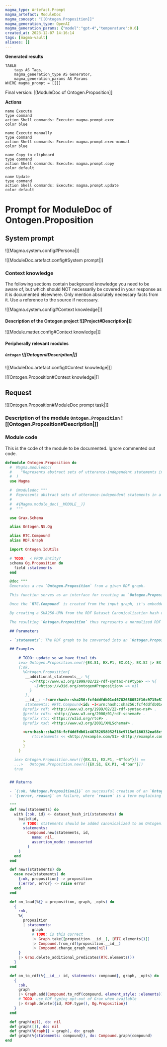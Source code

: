 ```yaml
---
magma_type: Artefact.Prompt
magma_artefact: ModuleDoc
magma_concept: "[[Ontogen.Proposition]]"
magma_generation_type: OpenAI
magma_generation_params: {"model":"gpt-4","temperature":0.6}
created_at: 2023-12-07 14:16:14
tags: [magma-vault]
aliases: []
---
```


**Generated results**

```dataview
TABLE
	tags AS Tags,
	magma_generation_type AS Generator,
	magma_generation_params AS Params
WHERE magma_prompt = [[]]
```

Final version: [[ModuleDoc of Ontogen.Proposition]]

**Actions**

```button
name Execute
type command
action Shell commands: Execute: magma.prompt.exec
color blue
```
```button
name Execute manually
type command
action Shell commands: Execute: magma.prompt.exec-manual
color blue
```
```button
name Copy to clipboard
type command
action Shell commands: Execute: magma.prompt.copy
color default
```
```button
name Update
type command
action Shell commands: Execute: magma.prompt.update
color default
```

# Prompt for ModuleDoc of Ontogen.Proposition

## System prompt

![[Magma.system.config#Persona|]]

![[ModuleDoc.artefact.config#System prompt|]]

### Context knowledge

The following sections contain background knowledge you need to be aware of, but which should NOT necessarily be covered in your response as it is documented elsewhere. Only mention absolutely necessary facts from it. Use a reference to the source if necessary.

![[Magma.system.config#Context knowledge|]]

#### Description of the Ontogen project ![[Project#Description|]]

![[Module.matter.config#Context knowledge|]]

#### Peripherally relevant modules

##### `Ontogen` ![[Ontogen#Description|]]

![[ModuleDoc.artefact.config#Context knowledge|]]

![[Ontogen.Proposition#Context knowledge|]]


## Request

![[Ontogen.Proposition#ModuleDoc prompt task|]]

### Description of the module `Ontogen.Proposition` ![[Ontogen.Proposition#Description|]]

### Module code

This is the code of the module to be documented. Ignore commented out code.

```elixir
defmodule Ontogen.Proposition do
  #  Magma.moduledoc(
  #    "Represents abstract sets of utterance-independent statements in a canonical form and with content-hashed identifiers."
  #  )
  use Magma

  #  @moduledoc """
  #  Represents abstract sets of utterance-independent statements in a canonical form and with content-hashed identifiers.
  #
  #  #{Magma.module_doc(__MODULE__)}
  #  """

  use Grax.Schema

  alias Ontogen.NS.Og

  alias RTC.Compound
  alias RDF.Graph

  import Ontogen.IdUtils

  # TODO:  < PROV.Entity?
  schema Og.Proposition do
    field :statements
  end

  @doc """
  Generates a new `Ontogen.Proposition` from a given RDF graph.

  This function serves as an interface for creating an `Ontogen.Proposition`. It takes an RDF graph as input and wraps it in an `RTC.Compound` internally. This approach provides the benefits of `RTC.Compound` within the `Ontogen.Proposition` structure while ensuring that the unique characteristics of `Ontogen.Proposition` are maintained.

  Once the `RTC.Compound` is created from the input graph, it's embedded into the `Ontogen.Proposition`. This compound represents the same resource - the set of RDF statements - and is identified within the `Ontogen.Proposition` by the `:statements` field.

  By creating a SHA256-URN from the RDF Dataset Canonicalization hash of the graph, a unique identifier is generated for the `Ontogen.Proposition`. This identifier is not only unique but also consistent across different RDF stores for the same set of statements.

  The resulting `Ontogen.Proposition` thus represents a normalized RDF graph with a content-hashed identifier, encapsulating the same RDF statements as the input graph in a format compatible with Ontogen's requirements.

  ## Parameters

  - `statements`: The RDF graph to be converted into an `Ontogen.Proposition`.

  ## Examples

      # TODO: update so we have final ids
      iex> Ontogen.Proposition.new([{EX.S1, EX.P1, EX.O1}, EX.S2 |> EX.p2(EX.O2)])
      {:ok,
        %Ontogen.Proposition{
         __additional_statements__: %{
           ~I<http://www.w3.org/1999/02/22-rdf-syntax-ns#type> => %{
             ~I<https://w3id.org/ontogen#Proposition> => nil
           }
         },
         __id__: ~I<urn:hash::sha256:fcf4ddfdb01c46782658052f16c9715e5180332ea68cf620c2bb131ac894681a>,
         statements: #RTC.Compound<id: ~I<urn:hash::sha256:fcf4ddfdb01c46782658052f16c9715e5180332ea68cf620c2bb131ac894681a>, graph_name: nil
        @prefix rdf: <http://www.w3.org/1999/02/22-rdf-syntax-ns#> .
        @prefix rdfs: <http://www.w3.org/2000/01/rdf-schema#> .
        @prefix rtc: <https://w3id.org/rtc#> .
        @prefix xsd: <http://www.w3.org/2001/XMLSchema#> .

        <urn:hash::sha256:fcf4ddfdb01c46782658052f16c9715e5180332ea68cf620c2bb131ac894681a>
            rtc:elements << <http://example.com/S1> <http://example.com/P1> <http://example.com/O1> >>, << <http://example.com/S2> <http://example.com/p2> <http://example.com/O2> >> .
        >
        }
      }

    iex> Ontogen.Proposition.new!([{EX.S1, EX.P1, ~B"foo"}]) ==
    ...>   Ontogen.Proposition.new!([{EX.S1, EX.P1, ~B"bar"}])
    true


  ## Returns

  - `{:ok, %Ontogen.Proposition{}}` on successful creation of an `Ontogen.Proposition`.
  - `{:error, reason}` on failure, where `reason` is a term explaining why the creation of the `Ontogen.Proposition` failed.

  """
  def new(statements) do
    with {:ok, id} <- dataset_hash_iri(statements) do
      build(id,
        # TODO: statements should be added canonicalized to an Ontogen.Proposition
        statements:
          Compound.new(statements, id,
            name: nil,
            assertion_mode: :unasserted
          )
      )
    end
  end

  def new!(statements) do
    case new(statements) do
      {:ok, proposition} -> proposition
      {:error, error} -> raise error
    end
  end

  def on_load(%{} = proposition, graph, _opts) do
    {
      :ok,
      %{
        proposition
        | statements:
            graph
            # TODO: is this correct
            |> Graph.take([proposition.__id__], [RTC.elements()])
            |> Compound.from_rdf(proposition.__id__)
            |> Compound.change_graph_name(nil)
      }
      |> Grax.delete_additional_predicates(RTC.elements())
    }
  end

  def on_to_rdf(%{__id__: id, statements: compound}, graph, _opts) do
    {
      :ok,
      graph
      |> Graph.add(Compound.to_rdf(compound, element_style: :elements))
      # TODO: use RDF typing opt-out of Grax when available
      |> Graph.delete({id, RDF.type(), Og.Proposition})
    }
  end

  def graph(nil), do: nil
  def graph([]), do: nil
  def graph(%Graph{} = graph), do: graph
  def graph(%{statements: compound}), do: Compound.graph(compound)
end

```
